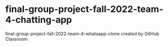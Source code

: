 # final-group-project-fall-2022-team-4-chatting-app
final-group-project-fall-2022-team-4-whatsapp-clone created by GitHub Classroom
